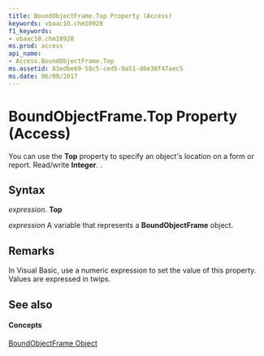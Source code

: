 ```yaml
---
title: BoundObjectFrame.Top Property (Access)
keywords: vbaac10.chm10928
f1_keywords:
- vbaac10.chm10928
ms.prod: access
api_name:
- Access.BoundObjectFrame.Top
ms.assetid: 83edbe69-58c5-ced5-9a51-d6e38f47aec5
ms.date: 06/08/2017
---
```



# BoundObjectFrame.Top Property (Access)

You can use the **Top** property to specify an object's location on a form or report. Read/write **Integer**. .


## Syntax

 _expression_. **Top**

 _expression_ A variable that represents a **BoundObjectFrame** object.


## Remarks

In Visual Basic, use a numeric expression to set the value of this property. Values are expressed in twips.


## See also


#### Concepts


[BoundObjectFrame Object](boundobjectframe-object-access.md)

